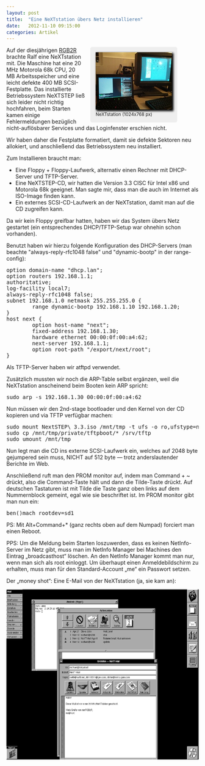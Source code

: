 ```yaml
---
layout: post
title:  "Eine NeXTstation übers Netz installieren"
date:   2012-11-10 09:15:00
categories: Artikel
---
```




<div style="float: right; margin-right: 4em; margin-left: 1em; background-color: #eee; padding: 1em; border-radius: 5px">
<a href="/Bilder/NeXTstation.jpg"><img src="/Bilder/NeXTstation.thumb.jpg" width="200" height="150" alt="NeXTstation auf der RGB2R" border="0" style="box-shadow: 3px 3px 5px 1px #000"></a><br>
<small>NeXTstation (1024x768 px)</small>
</div>

<p>
Auf der diesjährigen <a href="http://rgb2r.noname-ev.de/">RGB2R</a> brachte
Ralf eine NeXTstation mit. Die Maschine hat eine 20 MHz Motorola 68k CPU, 20 MB
Arbeitsspeicher und eine leicht defekte 400 MB SCSI-Festplatte. Das
installierte Betriebssystem NeXTSTEP ließ sich leider nicht richtig hochfahren,
beim Starten kamen einige Fehlermeldungen bezüglich nicht-auflösbarer Services
und das Loginfenster erschien nicht.
</p>

<p>
Wir haben daher die Festplatte formatiert, damit sie defekte Sektoren neu
allokiert, und anschließend das Betriebssystem neu installiert.
</p>

<p>
Zum Installieren braucht man:
</p>

<ul>
<li>
Eine Floppy + Floppy-Laufwerk, alternativ einen Rechner mit DHCP-Server und
TFTP-Server.
</li>
<li>
Eine NeXTSTEP-CD, wir hatten die Version 3.3 CISC für Intel x86 und Motorola
68k geeignet. Man sagte mir, dass man die auch im Internet als ISO-Image finden
kann.
</li>
<li>
Ein externes SCSI-CD-Laufwerk an der NeXTstation, damit man auf die CD zugreifen kann.
</li>
</ul>

<p>
Da wir kein Floppy greifbar hatten, haben wir das System übers Netz gestartet
(ein entsprechendes DHCP/TFTP-Setup war ohnehin schon vorhanden).
</p>

<p>
Benutzt haben wir hierzu folgende Konfiguration des DHCP-Servers (man beachte
"always-reply-rfc1048 false" und "dynamic-bootp" in der range-config):
</p>

<pre>
option domain-name "dhcp.lan";
option routers 192.168.1.1;
authoritative;
log-facility local7;
always-reply-rfc1048 false;
subnet 192.168.1.0 netmask 255.255.255.0 {
        range dynamic-bootp 192.168.1.10 192.168.1.20;
}
host next {
        option host-name "next";
        fixed-address 192.168.1.30;
        hardware ethernet 00:00:0f:00:a4:62;
        next-server 192.168.1.1;
        option root-path "/export/next/root";
}
</pre>

<p>
Als TFTP-Server haben wir atftpd verwendet.
</p>

<p>
Zusätzlich mussten wir noch die ARP-Table selbst ergänzen, weil die NeXTstation
anscheinend beim Booten kein ARP spricht:
</p>

<pre>
sudo arp -s 192.168.1.30 00:00:0f:00:a4:62
</pre>

<!--
Wichtig ist nun, dass im TFTP-Server die Datei 'boot' ausgeliefert wird. Diese kriegt man von der Datei 3.2_Moto_Boot_Disk.floppyimage (die man von http://support.apple.com/kb/TA45938?viewlocale=en_US herunterladen kann unter „3.2 Motorola Boot Floppy Image“):

sudo mount 3.2_Moto_Boot_Disk.floppyimage /mnt/tmp -t ufs -o ro,ufstype=nextstep
sudo cp /mnt/tmp/UpgradePrep.app/boot /srv/tftp
sudo umount /mnt/tmp

(Es gibt auf der CD auch eine private/tftpboot/boot, die nicht identisch ist. Wir haben nicht ausprobiert, ob es mit dieser auch geht, weil wir die Datei erst später gefunden haben.)
-->

<p>
Nun müssen wir den 2nd-stage bootloader und den Kernel von der CD kopieren und
via TFTP verfügbar machen:
</p>

<pre>
sudo mount NextSTEP\ 3.3.iso /mnt/tmp -t ufs -o ro,ufstype=nextstep-cd
sudo cp /mnt/tmp/private/tftpboot/* /srv/tftp
sudo umount /mnt/tmp
</pre>

<p>
Nun legt man die CD ins externe SCSI-Laufwerk ein, welches auf 2048 byte gejumpered
sein muss, NICHT auf 512 byte — trotz anderslautender Berichte im Web.
</p>

<p>
Anschließend ruft man den PROM monitor auf, indem man Command + ~ drückt, also
die Command-Taste hält und dann die Tilde-Taste drückt. Auf deutschen
Tastaturen ist mit Tilde die Taste ganz oben links auf dem Nummernblock
gemeint, egal wie sie beschriftet ist. Im PROM monitor gibt man nun ein:
</p>

<pre>
ben()mach rootdev=sd1
</pre>

<p>
PS: Mit Alt+Command+* (ganz rechts oben auf dem Numpad) forciert man einen Reboot.
</p>

<p>
PPS: Um die Meldung beim Starten loszuwerden, dass es keinen NetInfo-Server im
Netz gibt, muss man im NetInfo Manager bei Machines den Eintrag „broadcasthost“
löschen. An den NetInfo Manager kommt man nur, wenn man sich als root einloggt.
Um überhaupt einen Anmeldebildschirm zu erhalten, muss man für den
Standard-Account „me“ ein Passwort setzen.
</p>

<p>
Der „money shot“: Eine E-Mail von der NeXTstation (ja, sie kam an):
</p>

<a href="/Bilder/NeXTmail.png">
<img src="/Bilder/NeXTmail.png" border="0" alt="E-Mail aus NeXTstep" width="600" height="446">
</a>
